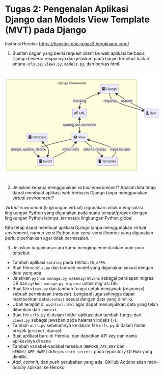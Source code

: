 # Tugas 2: Pengenalan Aplikasi Django dan Models View Template (MVT) pada Django

Instansi Heroku: https://hanstm-pbp-tugas2.herokuapp.com/

1. Buatlah bagan yang berisi request client ke web aplikasi berbasis Django beserta responnya dan jelaskan pada bagan tersebut kaitan antara `urls.py`, `views.py`, `models.py`, dan berkas html.

[![Bagan dengan request client ke web aplikasi berbasis Django beserta responnya](docs/mvt-diagram.png)](https://mermaid.live/edit#pako:eNptUsGSmzAM_RWPzyTDQgIbptNTtqfupd320JKDg0XwBmxq7GZpyL9X2GbS2SknPUnvPVnoSivFgRa0btWlapg25GVfSoLftwH0z5oVNVtZDB0-kNXq46Thl4XBTGT_yuRJ-XYfh_rQKznA5Di-PNjjSbO-Wfo-adbBRemzL98VgiUSf6Opzx3Ih1m3aqA6C3lC3S-f7zwEgdQKeZ5h6NfKGmwnTHICb1AhUnIi3wVc7uwZBTqM4KB_JYdBnGREbM-ZgYhwaMHgm55xYW1gYIUd2QA-ebirOuxkLo1qgcyN_3P2TlgkRhEuhr5l40ReoMPAQHCpBSosuX9MlpQTEbK3hhxHMv-s91b7MOf7sZe8X5if2rNAchrRDnTHBMf7uM7pkpoGOihpgSGHmtnWlLSUN2z1a3riwihNC6MtRJRZo76Oslqw79kLhqfQUZykHTDbM0mLK32jRb5ZZ2kWZ0mWJHEepw8RHWmRZA_rTRpncRonebpJ8-0ton-UQoV4_Zg_ZrtdvtlmW6TmOyf3wxWDPLiRnv2Zu2u__QWLgPN2)

2. Jelaskan kenapa menggunakan *virtual environment*? Apakah kita tetap dapat membuat aplikasi web berbasis Django tanpa menggunakan *virtual environment*?

*Virtual enviroment* (lingkungan virtual) digunakan untuk mengisolasi lingkungan Python yang digunakan pada suatu tempat/proyek dengan lingkungan Python lainnya, termasuk lingkungan Python global.

Kita tetap dapat membuat aplikasi Django tanpa menggunakan *virtual enviroment*, namun versi Python dan versi-versi *libraries* yang digunakan perlu diperhatikan agar tidak bermasalah. 

3. Jelaskan bagaimana cara kamu mengimplementasikan poin-poin tersebut.

- Tambah aplikasi `katalog` pada `INSTALLED_APPS`.
- Buat file `models.py` dan tambah model yang digunakan sesuai dengan data yang ada.
- Jalankan `python manage.py makemigrations` sebagai persiapan migrasi DB dan `python manage.py migrasi` untuk migrasi DB.
- Buat file `views.py` dan tambah fungsi untuk menjawab (*response*) sebuah permintaan (*request*). Lengkapi juga sehingga dapat memberikan data/`context` sesuai dengan data yang dimiliki.
- Ubah templat di `wishlist.html` agar dapat menunjukkan data yang telah diberikan dari `context`.
- Buat file `urls.py` di dalam folder aplikasi dan tambah fungsi dari `views.py` sebagai jawaban pada halaman indeks (`/`).
- Tambah `urls.py` sebelumnya ke dalam file `urls.py` di dalam folder proyek (`project_django`)
- Buat aplikasi baru di Heroku, dan dapatkan API key dan nama aplikasinya di sana
- Tambah variabel-variabel tersebut (`HEROKU_API_KEY` dan `HEROKU_APP_NAME`) di `Repository secrets` pada repository GitHub yang dimiliki.
- *Add*, *commit*, dan *push* perubahan yang ada. GitHub Actions akan men-*deploy* aplikasi ke Heroku. 